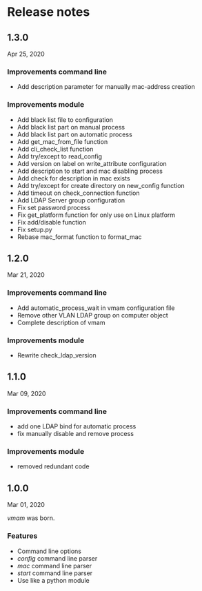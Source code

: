 # Release notes

## 1.3.0
Apr 25, 2020

### Improvements command line

- Add description parameter for manually mac-address creation

### Improvements module

- Add black list file to configuration
- Add black list part on manual process
- Add black list part on automatic process
- Add get_mac_from_file function
- Add cli_check_list function
- Add try/except to read_config
- Add version on label on write_attribute configuration
- Add description to start and mac disabling process
- Add check for description in mac exists
- Add try/except for create directory on new_config function
- Add timeout on check_connection function
- Add LDAP Server group configuration
- Fix set password process
- Fix get_platform function for only use on Linux platform
- Fix add/disable function
- Fix setup.py
- Rebase mac_format function to format_mac

## 1.2.0
Mar 21, 2020

### Improvements command line

- Add automatic_process_wait in vmam configuration file
- Remove other VLAN LDAP group on computer object
- Complete description of vmam

### Improvements module

- Rewrite check_ldap_version

## 1.1.0
Mar 09, 2020

### Improvements command line

- add one LDAP bind for automatic process
- fix manually disable and remove process

### Improvements module

- removed redundant code

## 1.0.0
Mar 01, 2020

_vmam_ was born.

### Features

- Command line options
- _config_ command line parser
- _mac_ command line parser
- _start_ command line parser
- Use like a python module